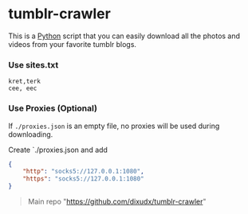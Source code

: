 tumblr-crawler
===============

This is a [Python](https://www.python.org) script that you can easily download all the photos and videos from your favorite tumblr blogs.

### Use sites.txt

```
kret,terk
cee, eec
```

### Use Proxies (Optional)
If `./proxies.json` is an empty file, no proxies will be used during downloading.

Create `./proxies.json and add

```json
{
    "http": "socks5://127.0.0.1:1080",
    "https": "socks5://127.0.0.1:1080"
}
```

> Main repo "https://github.com/dixudx/tumblr-crawler"
